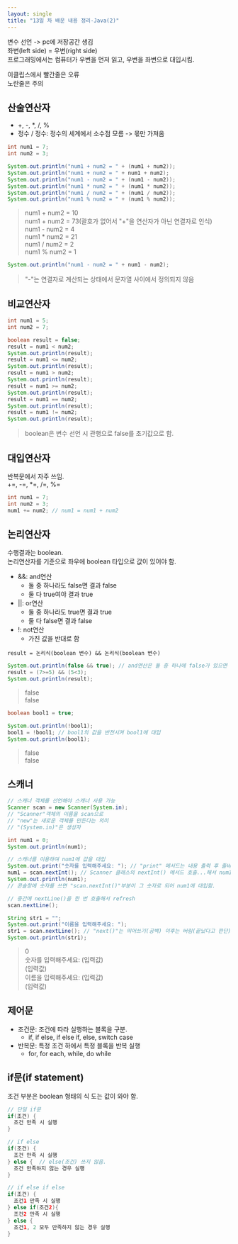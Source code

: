 ```yaml
---
layout: single
title: "13일 차 배운 내용 정리-Java(2)"
---
```


변수 선언 -> pc에 저장공간 생김\
좌변(left side) = 우변(right side)\
프로그래밍에서는 컴퓨터가 우변을 먼저 읽고, 우변을 좌변으로 대입시킴.

이클립스에서 빨간줄은 오류\
노란줄은 주의

## 산술연산자

- +, -, *, /, %
- 정수 / 정수: 정수의 세계에서 소수점 모름 -> 몫만 가져옴

```java
int num1 = 7;
int num2 = 3;

System.out.println("num1 + num2 = " + (num1 + num2));
System.out.println("num1 + num2 = " + num1 + num2);
System.out.println("num1 - num2 = " + (num1 - num2));
System.out.println("num1 * num2 = " + (num1 * num2));
System.out.println("num1 / num2 = " + (num1 / num2));
System.out.println("num1 % num2 = " + (num1 % num2));
```

>num1 + num2 = 10\
num1 + num2 = 73(괄호가 없어서 "+"을 연산자가 아닌 연결자로 인식)\
num1 - num2 = 4\
num1 * num2 = 21\
num1 / num2 = 2\
num1 % num2 = 1

```java
System.out.println("num1 - num2 = " + num1 - num2);
```

>"-"는 연결자로 계산되는 상태에서 문자열 사이에서 정의되지 않음

## 비교연산자

```java
int num1 = 5;
int num2 = 7;

boolean result = false;
result = num1 < num2;
System.out.println(result);
result = num1 <= num2;
System.out.println(result);
result = num1 > num2;
System.out.println(result);
result = num1 >= num2;
System.out.println(result);
result = num1 == num2;
System.out.println(result);
result = num1 != num2;
System.out.println(result);
```

>boolean은 변수 선언 시 관행으로 false를 초기값으로 함.

## 대입연산자

반복문에서 자주 쓰임.\
+=, -=, *=, /=, %=

```java
int num1 = 7;
int num2 = 3;
num1 += num2; // num1 = num1 + num2
```

## 논리연산자

수행결과는 boolean.\
논리연산자를 기준으로 좌우에 boolean 타입으로 값이 있어야 함.

- &&: and연산
  - 둘 중 하나라도 false면 결과 false
  - 둘 다 true여야 결과 true
- \||: or연산
  - 둘 중 하나라도 true면 결과 true
  - 둘 다 false면 결과 false
- !: not연산
  - 가진 값을 반대로 함

`result = 논리식(boolean 변수) && 논리식(boolean 변수)`

```java
System.out.println(false && true); // and연산은 둘 중 하나에 false가 있으면 무조건 false이므로 뒤는 볼 것도 없다. dead code
result = (7>=5) && (5<3);
System.out.println(result);
```

>false\
>false

```java
boolean bool1 = true;

System.out.println(!bool1);
bool1 = !bool1; // bool1의 값을 반전시켜 bool1에 대입
System.out.println(bool1);
```

>false\
>false

## 스캐너

```java
// 스캐너 객체를 선언해야 스캐너 사용 가능
Scanner scan = new Scanner(System.in);
// "Scanner"객체의 이름을 scan으로
// "new"는 새로운 객체를 만든다는 의미
// "(System.in)"은 생성자

int num1 = 0;
System.out.println(num1);

// 스캐너를 이용하여 num1에 값을 대입
System.out.print("숫자를 입력해주세요: "); // "print" 메서드는 내용 출력 후 줄바꿈을 안함
num1 = scan.nextInt(); // Scanner 클래스의 nextInt() 메서드 호출...해서 num1에 담겠다.
System.out.println(num1);
// 콘솔창에 숫자를 쓰면 "scan.nextInt()"부분이 그 숫자로 되어 num1에 대입함.

// 중간에 nextLine()을 한 번 호출해서 refresh
scan.nextLine();

String str1 = "";
System.out.print("이름을 입력해주세요: ");
str1 = scan.nextLine(); // "next()"는 띄어쓰기(공백) 이후는 버림(끝났다고 판단). 그래서 "nextLine()" 사용
System.out.println(str1);
```

>0\
>숫자를 입력해주세요: (입력값)\
>(입력값)\
>이름을 입력해주세요: (입력값)\
>(입력값)

## 제어문

- 조건문: 조건에 따라 실행하는 블록을 구분. 
  - if, if else, if else if, else, switch case
- 반복문: 특정 조건 하에서 특정 블록을 반복 실행
  - for, for each, while, do while

## if문(if statement)

조건 부분은 boolean 형태의 식 도는 값이 와야 함.

```java
// 단일 if문
if(조건) {
  조건 만족 시 실행
}

// if else
if(조건) {
  조건 만족 시 실행
} else {  // else(조건) 쓰지 않음.
  조건 만족하지 않는 경우 실행
}

// if else if else
if(조건) {
  조건1 만족 시 실행
} else if(조건2){
  조건2 만족 시 실행
} else {
  조건1, 2 모두 만족하지 않는 경우 실행
}
```

